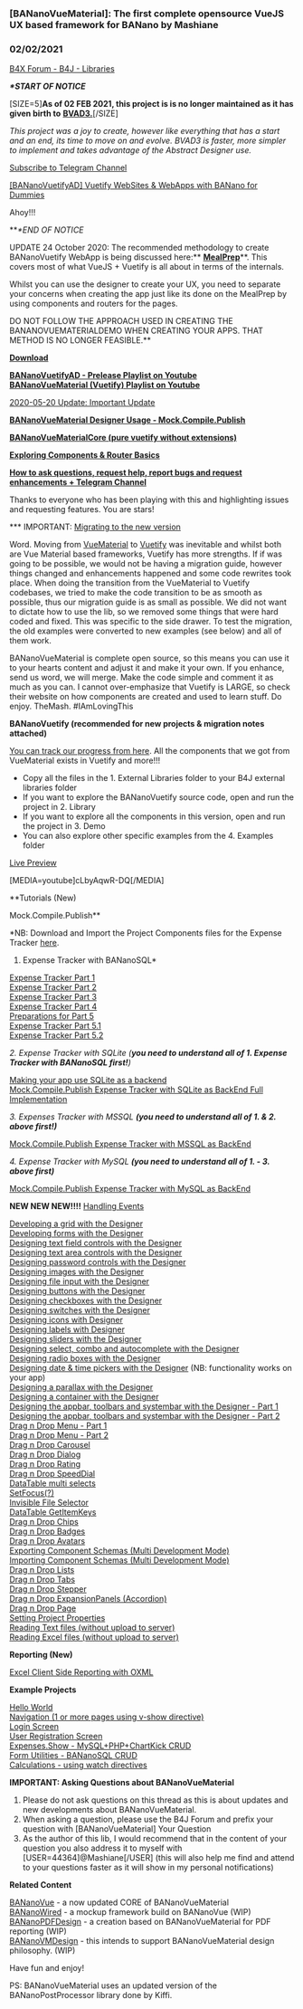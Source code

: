 ### [BANanoVueMaterial]: The first complete opensource VueJS UX based framework for BANano by Mashiane
### 02/02/2021
[B4X Forum - B4J - Libraries](https://www.b4x.com/android/forum/threads/113789/)

***\*START OF NOTICE***  
  
[SIZE=5]**As of 02 FEB 2021, this project is is no longer maintained as it has given birth to** [**BVAD3.**](https://www.b4x.com/android/forum/threads/bananovuetifyad-vuetify-websites-webapps-with-banano-for-dummies.124548/)[/SIZE]  
  
*This project was a joy to create, however like everything that has a start and an end, its time to move on and evolve. BVAD3 is faster, more simpler to implement and takes advantage of the Abstract Designer use.*  
  
[Subscribe to Telegram Channel](https://t.me/bananovuematerial)  
  
[[BANanoVuetifyAD] Vuetify WebSites & WebApps with BANano for Dummies](https://www.b4x.com/android/forum/threads/bananovuetifyad-vuetify-websites-webapps-with-banano-for-dummies.124548/)  
  
Ahoy!!!  
  
***\*END OF NOTICE*  
  
  
UPDATE 24 October 2020: The recommended methodology to create BANanoVuetify WebApp is being discussed here:** [**MealPrep**](https://www.b4x.com/android/forum/threads/bananovuematerial-mealprep-app.123795/#content)**. This covers most of what VueJS + Vuetify is all about in terms of the internals.  
  
Whilst you can use the designer to create your UX, you need to separate your concerns when creating the app just like its done on the MealPrep by using components and routers for the pages.   
  
DO NOT FOLLOW THE APPROACH USED IN CREATING THE BANANOVUEMATERIALDEMO WHEN CREATING YOUR APPS. THAT METHOD IS NO LONGER FEASIBLE.**  
  
[**Download**](https://github.com/Mashiane/BANanoVuetify)  
  
[**BANanoVuetifyAD - Prelease Playlist on Youtube**](https://www.youtube.com/playlist?list=PLXw1ldc5AxBM-z61dDNC1eBozxQzdvOiR)  
[**BANanoVueMaterial (Vuetify) Playlist on Youtube**](https://www.youtube.com/playlist?list=PLXw1ldc5AxBPbh1fNqeREw16EMTxZ_Ta6)  
  
[2020-05-20 Update: Important Update](https://www.b4x.com/android/forum/threads/bananovuematerial-the-first-complete-opensource-vuejs-ux-based-framework-for-banano.113789/post-738320)  
  
[**BANanoVueMaterial Designer Usage - Mock.Compile.Publish**](https://www.b4x.com/android/forum/threads/bananovuematerial-bvmdesigner-mock-compile-publish.116934/)  
  
[**BANanoVueMaterialCore (pure vuetify without extensions)**](https://www.b4x.com/android/forum/threads/bananovuematerial-the-first-complete-opensource-vuejs-ux-based-framework-for-banano.113789/post-734349)  
  
[**Exploring Components & Router Basics**](https://www.b4x.com/android/forum/threads/bananovuematerial-exploring-components-routers-basics.118959/#post-744094)  
  
[**How to ask questions, request help, report bugs and request enhancements + Telegram Channel**](https://www.b4x.com/android/forum/threads/bananovuematerial-how-to-ask-questions-request-help-report-bugs-and-request-enhancements-telegram-channel.121623/)  
  
Thanks to everyone who has been playing with this and highlighting issues and requesting features. You are stars!  
  
\*\*\* IMPORTANT: [Migrating to the new version](https://github.com/Mashiane/BANanoVuetify/blob/master/Migration.txt)  
  
Word. Moving from [VueMaterial](https://vuematerial.io/) to [Vuetify](https://vuetifyjs.com/en/) was inevitable and whilst both are Vue Material based frameworks, Vuetify has more strengths. If if was going to be possible, we would not be having a migration guide, however things changed and enhancements happened and some code rewrites took place. When doing the transition from the VueMaterial to Vuetify codebases, we tried to make the code transition to be as smooth as possible, thus our migration guide is as small as possible. We did not want to dictate how to use the lib, so we removed some things that were hard coded and fixed. This was specific to the side drawer. To test the migration, the old examples were converted to new examples (see below) and all of them work.  
  
BANanoVueMaterial is complete open source, so this means you can use it to your hearts content and adjust it and make it your own. If you enhance, send us word, we will merge. Make the code simple and comment it as much as you can. I cannot over-emphasize that Vuetify is LARGE, so check their website on how components are created and used to learn stuff. Do enjoy. TheMash. #IAmLovingThis  
  
**BANanoVuetify (recommended for new projects & migration notes attached)**  
  
[You can track our progress from here](https://www.b4x.com/android/forum/threads/bananovuematerial-the-first-vuejs-ux-based-framework-for-banano.113789/post-715255). All the components that we got from VueMaterial exists in Vuetify and more!!!  
  

- Copy all the files in the 1. External Libraries folder to your B4J external libraries folder
- If you want to explore the BANanoVuetify source code, open and run the project in 2. Library
- If you want to explore all the components in this version, open and run the project in 3. Demo
- You can also explore other specific examples from the 4. Examples folder

[Live Preview](https://mashiane.github.io/BANanoVuetify/)  
  
[MEDIA=youtube]cLbyAqwR-DQ[/MEDIA]  
  
  
**Tutorials (New)  
  
Mock.Compile.Publish**  
  
*NB: Download and Import the Project Components files for the Expense Tracker [here](https://www.b4x.com/android/forum/threads/bananovuematerial-bvmdesigner-mock-compile-publish.116934/post-737933).  
  
1. Expense Tracker with BANanoSQL*  
  
[Expense Tracker Part 1](https://www.b4x.com/android/forum/threads/bananovuematerial-bvmdesigner-mock-compile-publish.116934/post-736839)  
[Expense Tracker Part 2](https://www.b4x.com/android/forum/threads/bananovuematerial-bvmdesigner-mock-compile-publish.116934/post-736885)  
[Expense Tracker Part 3](https://www.b4x.com/android/forum/threads/bananovuematerial-bvmdesigner-mock-compile-publish.116934/post-736913)  
[Expense Tracker Part 4](https://www.b4x.com/android/forum/threads/bananovuematerial-bvmdesigner-mock-compile-publish.116934/post-737153)  
[Preparations for Part 5](https://www.b4x.com/android/forum/threads/bananovuematerial-bvmdesigner-mock-compile-publish.116934/post-737321)  
[Expense Tracker Part 5.1](https://www.b4x.com/android/forum/threads/bananovuematerial-bvmdesigner-mock-compile-publish.116934/post-737541)  
[Expense Tracker Part 5.2](https://www.b4x.com/android/forum/threads/bananovuematerial-bvmdesigner-mock-compile-publish.116934/post-737644)  
  
*2. Expense Tracker with SQLite (**you need to understand all of 1. Expense Tracker with BANanoSQL first!**)*  
  
[Making your app use SQLite as a backend](https://www.b4x.com/android/forum/threads/bananovuematerial-bvmdesigner-mock-compile-publish.116934/post-737656)  
[Mock.Compile.Publish Expense Tracker with SQLite as BackEnd Full Implementation](https://www.b4x.com/android/forum/threads/bananovuematerial-bvmdesigner-mock-compile-publish.116934/post-737795)  
  
*3. Expenses Tracker with MSSQL **(you need to understand all of 1. & 2. above first!)***  
  
[Mock.Compile.Publish Expense Tracker with MSSQL as BackEnd](https://www.b4x.com/android/forum/threads/bananovuematerial-bvmdesigner-mock-compile-publish.116934/post-737920)  
  
*4. Expense Tracker with MySQL **(you need to understand all of 1. - 3. above first)***  
  
[Mock.Compile.Publish Expense Tracker with MySQL as BackEnd](https://www.b4x.com/android/forum/threads/bananovuematerial-bvmdesigner-mock-compile-publish.116934/post-738062)  
  
**NEW NEW NEW!!!!** [Handling Events](https://www.b4x.com/android/forum/threads/bananovuematerial-handling-events.115831/)  
  
[Developing a grid with the Designer](https://www.b4x.com/android/forum/threads/bananovuematerial-the-first-complete-opensource-vuejs-ux-based-framework-for-banano.113789/post-719423)  
[Developing forms with the Designer](https://www.b4x.com/android/forum/threads/bananovuematerial-the-first-complete-opensource-vuejs-ux-based-framework-for-banano.113789/post-719978)  
[Designing text field controls with the Designer](https://www.b4x.com/android/forum/threads/bananovuematerial-the-first-complete-opensource-vuejs-ux-based-framework-for-banano.113789/post-720590)  
[Designing text area controls with the Designer](https://www.b4x.com/android/forum/threads/bananovuematerial-the-first-complete-opensource-vuejs-ux-based-framework-for-banano.113789/post-720684)  
[Designing password controls with the Designer](https://www.b4x.com/android/forum/threads/bananovuematerial-the-first-complete-opensource-vuejs-ux-based-framework-for-banano.113789/post-720686)  
[Designing images with the Designer](https://www.b4x.com/android/forum/threads/bananovuematerial-the-first-complete-opensource-vuejs-ux-based-framework-for-banano.113789/post-720687)  
[Designing file input with the Designer](https://www.b4x.com/android/forum/threads/bananovuematerial-the-first-complete-opensource-vuejs-ux-based-framework-for-banano.113789/post-720689)  
[Designing buttons with the Designer](https://www.b4x.com/android/forum/threads/bananovuematerial-the-first-complete-opensource-vuejs-ux-based-framework-for-banano.113789/post-720917)  
[Designing checkboxes with the Designer](https://www.b4x.com/android/forum/threads/bananovuematerial-the-first-complete-opensource-vuejs-ux-based-framework-for-banano.113789/post-720934)  
[Designing switches with the Designer](https://www.b4x.com/android/forum/threads/bananovuematerial-the-first-complete-opensource-vuejs-ux-based-framework-for-banano.113789/post-720940)  
[Designing icons with Designer](https://www.b4x.com/android/forum/threads/bananovuematerial-the-first-complete-opensource-vuejs-ux-based-framework-for-banano.113789/post-721691)  
[Designing labels with Designer](https://www.b4x.com/android/forum/threads/bananovuematerial-the-first-complete-opensource-vuejs-ux-based-framework-for-banano.113789/post-721969)  
[Designing sliders with the Designer](https://www.b4x.com/android/forum/threads/bananovuematerial-the-first-complete-opensource-vuejs-ux-based-framework-for-banano.113789/post-722549)  
[Designing select, combo and autocomplete with the Designer](https://www.b4x.com/android/forum/threads/bananovuematerial-the-first-complete-opensource-vuejs-ux-based-framework-for-banano.113789/post-722901)  
[Designing radio boxes with the Designer](https://www.b4x.com/android/forum/threads/bananovuematerial-the-first-complete-opensource-vuejs-ux-based-framework-for-banano.113789/post-723362)  
[Designing date & time pickers with the Designer](https://www.b4x.com/android/forum/threads/bananovuematerial-the-first-complete-opensource-vuejs-ux-based-framework-for-banano.113789/post-723752) (NB: functionality works on your app)  
[Designing a parallax with the Designer](https://www.b4x.com/android/forum/threads/bananovuematerial-the-first-complete-opensource-vuejs-ux-based-framework-for-banano.113789/post-724594)  
[Designing a container with the Designer](https://www.b4x.com/android/forum/threads/bananovuematerial-the-first-complete-opensource-vuejs-ux-based-framework-for-banano.113789/post-724800)  
[Designing the appbar, toolbars and systembar with the Designer - Part 1](https://www.b4x.com/android/forum/threads/bananovuematerial-the-first-complete-opensource-vuejs-ux-based-framework-for-banano.113789/post-725086)  
[Designing the appbar, toolbars and systembar with the Designer - Part 2](https://www.b4x.com/android/forum/threads/bananovuematerial-the-first-complete-opensource-vuejs-ux-based-framework-for-banano.113789/post-725369)  
[Drag n Drop Menu - Part 1](https://www.b4x.com/android/forum/threads/bananovuematerial-the-first-complete-opensource-vuejs-ux-based-framework-for-banano.113789/post-725370)  
[Drag n Drop Menu - Part 2](https://www.b4x.com/android/forum/threads/bananovuematerial-the-first-complete-opensource-vuejs-ux-based-framework-for-banano.113789/post-726354)  
[Drag n Drop Carousel](https://www.b4x.com/android/forum/threads/bananovuematerial-the-first-complete-opensource-vuejs-ux-based-framework-for-banano.113789/post-727989)  
[Drag n Drop Dialog](https://www.b4x.com/android/forum/threads/bananovuematerial-the-first-complete-opensource-vuejs-ux-based-framework-for-banano.113789/post-728737)  
[Drag n Drop Rating](https://www.b4x.com/android/forum/threads/bananovuematerial-the-first-complete-opensource-vuejs-ux-based-framework-for-banano.113789/post-728740)  
[Drag n Drop SpeedDial](https://www.b4x.com/android/forum/threads/bananovuematerial-the-first-complete-opensource-vuejs-ux-based-framework-for-banano.113789/post-728741)  
[DataTable multi selects](https://www.b4x.com/android/forum/threads/bananovuematerial-the-first-complete-opensource-vuejs-ux-based-framework-for-banano.113789/post-732441)  
[SetFocus(?)](https://www.b4x.com/android/forum/threads/bananovuematerial-the-first-complete-opensource-vuejs-ux-based-framework-for-banano.113789/post-732696)  
[Invisible File Selector](https://www.b4x.com/android/forum/threads/bananovuematerial-the-first-complete-opensource-vuejs-ux-based-framework-for-banano.113789/post-732751)  
[DataTable GetItemKeys](https://www.b4x.com/android/forum/threads/bananovuematerial-the-first-complete-opensource-vuejs-ux-based-framework-for-banano.113789/post-732792)  
[Drag n Drop Chips](https://www.b4x.com/android/forum/threads/bananovuematerial-the-first-complete-opensource-vuejs-ux-based-framework-for-banano.113789/post-733069)  
[Drag n Drop Badges](https://www.b4x.com/android/forum/threads/bananovuematerial-the-first-complete-opensource-vuejs-ux-based-framework-for-banano.113789/post-733257)  
[Drag n Drop Avatars](https://www.b4x.com/android/forum/threads/bananovuematerial-the-first-complete-opensource-vuejs-ux-based-framework-for-banano.113789/post-733272)  
[Exporting Component Schemas (Multi Development Mode)](https://www.b4x.com/android/forum/threads/bananovuematerial-the-first-complete-opensource-vuejs-ux-based-framework-for-banano.113789/post-732750)  
[Importing Component Schemas (Multi Development Mode)](https://www.b4x.com/android/forum/threads/bananovuematerial-the-first-complete-opensource-vuejs-ux-based-framework-for-banano.113789/post-733306)  
[Drag n Drop Lists](https://www.b4x.com/android/forum/threads/bananovuematerial-the-first-complete-opensource-vuejs-ux-based-framework-for-banano.113789/post-733643)  
[Drag n Drop Tabs](https://www.b4x.com/android/forum/threads/bananovuematerial-the-first-complete-opensource-vuejs-ux-based-framework-for-banano.113789/post-733663)  
[Drag n Drop Stepper](https://www.b4x.com/android/forum/threads/bananovuematerial-the-first-complete-opensource-vuejs-ux-based-framework-for-banano.113789/post-733713)  
[Drag n Drop ExpansionPanels (Accordion)](https://www.b4x.com/android/forum/threads/bananovuematerial-the-first-complete-opensource-vuejs-ux-based-framework-for-banano.113789/post-734041)  
[Drag n Drop Page](https://www.b4x.com/android/forum/threads/bananovuematerial-the-first-complete-opensource-vuejs-ux-based-framework-for-banano.113789/post-734254)  
[Setting Project Properties](https://www.b4x.com/android/forum/threads/bananovuematerial-the-first-complete-opensource-vuejs-ux-based-framework-for-banano.113789/post-734930)  
[Reading Text files (without upload to server)](https://www.b4x.com/android/forum/threads/bananovuematerial-the-first-complete-opensource-vuejs-ux-based-framework-for-banano.113789/post-735135)  
[Reading Excel files (without upload to server)](https://www.b4x.com/android/forum/threads/bananovuematerial-the-first-complete-opensource-vuejs-ux-based-framework-for-banano.113789/post-735151)  
  
**Reporting (New)**  
  
[Excel Client Side Reporting with OXML](https://www.b4x.com/android/forum/threads/bananovuematerial-the-first-complete-opensource-vuejs-ux-based-framework-for-banano.113789/post-723414)  
  
**Example Projects**  
  
[Hello World](https://github.com/Mashiane/BANanoVuetify/tree/master/4.%20Examples/1.%20Hello%20World)  
[Navigation (1 or more pages using v-show directive)](https://github.com/Mashiane/BANanoVuetify/tree/master/4.%20Examples/2.%20Navigation)  
[Login Screen](https://github.com/Mashiane/BANanoVuetify/tree/master/4.%20Examples/3.%20LoginDialog)  
[User Registration Screen](https://github.com/Mashiane/BANanoVuetify/tree/master/4.%20Examples/4.%20SignUpDialog)  
[Expenses.Show - MySQL+PHP+ChartKick CRUD](https://github.com/Mashiane/BANanoVuetify/tree/master/4.%20Examples/5.%20Expenses.Show)  
[Form Utilities - BANanoSQL CRUD](https://github.com/Mashiane/BANanoVuetify/tree/master/4.%20Examples/6.%20FormUtilities)  
[Calculations - using watch directives](https://github.com/Mashiane/BANanoVuetify/tree/master/4.%20Examples/8.%20Calculations)  
  
**IMPORTANT: Asking Questions about BANanoVueMaterial**  
  
1. Please do not ask questions on this thread as this is about updates and new developments about BANanoVueMaterial.  
2. When asking a question, please use the B4J Forum and prefix your question with [BANanoVueMaterial] Your Question  
3. As the author of this lib, I would recommend that in the content of your question you also address it to myself with [USER=44364]@Mashiane[/USER] (this will also help me find and attend to your questions faster as it will show in my personal notifications)  
  
**Related Content**  
  
[BANanoVue](https://www.b4x.com/android/forum/threads/bananovue-building-webapps-websites-with-vuejs.109579/#content) - a now updated CORE of BANanoVueMaterial  
[BANanoWired](https://www.b4x.com/android/forum/threads/bananowired-15-mockup-elements-for-your-prototypes.110473/#content) - a mockup framework build on BANanoVue (WIP)  
[BANanoPDFDesign](https://www.b4x.com/android/forum/threads/bananopdfdesign-wysiwyg-pdf-documents-designer.111443/#content) - a creation based on BANanoVueMaterial for PDF reporting (WIP)  
[BANanoVMDesign](https://www.b4x.com/android/forum/threads/bananovmdesign-drag-n-drop-wysiwyg-form-designer.112419/) - this intends to support BANanoVueMaterial design philosophy. (WIP)  
  
Have fun and enjoy!  
  
PS: BANanoVueMaterial uses an updated version of the BANanoPostProcessor library done by Kiffi.